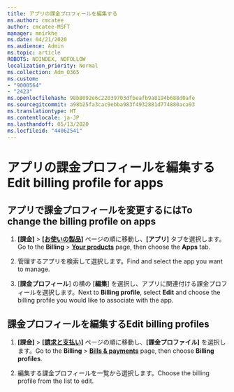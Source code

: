 ```yaml
---
title: アプリの課金プロフィールを編集する
ms.author: cmcatee
author: cmcatee-MSFT
manager: mnirkhe
ms.date: 04/21/2020
ms.audience: Admin
ms.topic: article
ROBOTS: NOINDEX, NOFOLLOW
localization_priority: Normal
ms.collection: Adm_O365
ms.custom:
- "9000564"
- "2423"
ms.openlocfilehash: 98b8092e6c22039703dfbeafb9a8194b688d0afe
ms.sourcegitcommit: a98b25fa3cac9ebba983f4932881d774880aca93
ms.translationtype: HT
ms.contentlocale: ja-JP
ms.lasthandoff: 05/13/2020
ms.locfileid: "44062541"
---
```

# <a name="edit-billing-profile-for-apps"></a><span data-ttu-id="00a25-102">アプリの課金プロフィールを編集する</span><span class="sxs-lookup"><span data-stu-id="00a25-102">Edit billing profile for apps</span></span>

## <a name="to-change-the-billing-profile-on-apps"></a><span data-ttu-id="00a25-103">アプリで課金プロフィールを変更するには</span><span class="sxs-lookup"><span data-stu-id="00a25-103">To change the billing profile on apps</span></span>

1. <span data-ttu-id="00a25-104">**[課金]** > **[[お使いの製品]](https://go.microsoft.com/fwlink/p/?linkid=842054)** ページの順に移動し、**[アプリ]** タブを選択します。</span><span class="sxs-lookup"><span data-stu-id="00a25-104">Go to the **Billing** > **[Your products](https://go.microsoft.com/fwlink/p/?linkid=842054)** page, then choose the **Apps** tab.</span></span>

2. <span data-ttu-id="00a25-105">管理するアプリを検索して選択します。</span><span class="sxs-lookup"><span data-stu-id="00a25-105">Find and select the app you want to manage.</span></span>  

3. <span data-ttu-id="00a25-106">[**課金プロフィール**] の横の [**編集**] を選択し、アプリに関連付ける課金プロフィールを選択します。</span><span class="sxs-lookup"><span data-stu-id="00a25-106">Next to **Billing profile**, select **Edit** and choose the billing profile you would like to associate with the app.</span></span>

## <a name="edit-billing-profiles"></a><span data-ttu-id="00a25-107">課金プロフィールを編集する</span><span class="sxs-lookup"><span data-stu-id="00a25-107">Edit billing profiles</span></span>

1. <span data-ttu-id="00a25-108">**[課金]** > **[[請求と支払い]](https://go.microsoft.com/fwlink/p/?linkid=848039)** ページの順に移動し、**[課金プロファイル]** を選択します。</span><span class="sxs-lookup"><span data-stu-id="00a25-108">Go to the **Billing** > **[Bills & payments](https://go.microsoft.com/fwlink/p/?linkid=848039)** page, then choose **Billing profiles**.</span></span>

2. <span data-ttu-id="00a25-109">編集する課金プロフィールを一覧から選択します。</span><span class="sxs-lookup"><span data-stu-id="00a25-109">Choose the billing profile from the list to edit.</span></span>